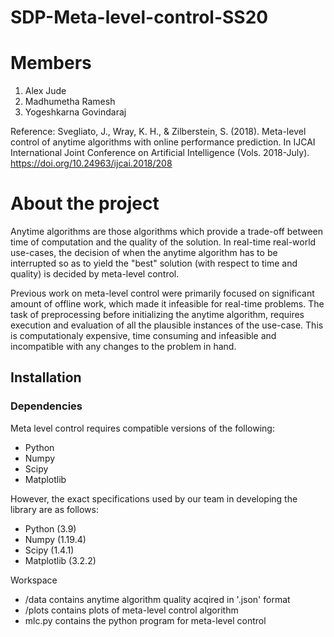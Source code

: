 # SDP-Meta-level-control-SS20

# Members 
1. Alex Jude
2. Madhumetha Ramesh
3. Yogeshkarna Govindaraj

Reference: 
  Svegliato, J., Wray, K. H., & Zilberstein, S. (2018). Meta-level control of anytime algorithms with online performance prediction. In IJCAI International Joint Conference on Artificial Intelligence (Vols. 2018-July). https://doi.org/10.24963/ijcai.2018/208 
  
# About the project
Anytime algorithms are those algorithms which provide a trade-off between time of computation and the quality of the solution. In real-time real-world use-cases, the decision of when the anytime algorithm has to be interrupted so as to yield the "best" solution (with respect to time and quality) is decided by meta-level control. 

Previous work on meta-level control were primarily focused on significant amount of offline work, which made it infeasible for real-time problems. The task of preprocessing before initializing the anytime algorithm, requires  execution and evaluation of all the plausible instances of the use-case. This is computationaly expensive, time consuming and infeasible and incompatible with any changes to the problem in hand.

## Installation

### Dependencies
Meta level control requires compatible versions of the following:
* Python
* Numpy
* Scipy
* Matplotlib

However, the exact specifications used by our team in developing the library are as follows:
* Python (3.9)
* Numpy (1.19.4)
* Scipy (1.4.1)
* Matplotlib (3.2.2)


Workspace 
- /data contains anytime algorithm quality acqired in '.json' format
- /plots contains plots of meta-level control algorithm 
- mlc.py contains the python program for meta-level control 

